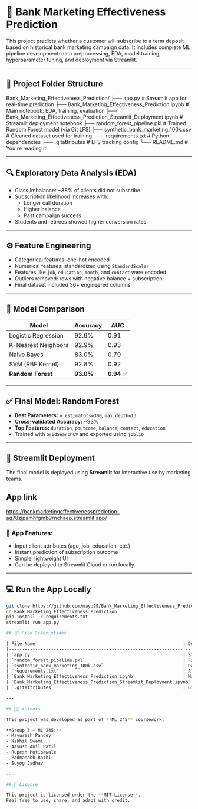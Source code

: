 # 🏦 Bank Marketing Effectiveness Prediction

This project predicts whether a customer will subscribe to a term deposit based on historical bank marketing campaign data. It includes complete ML pipeline development: data preprocessing, EDA, model training, hyperparameter tuning, and deployment via Streamlit.

---

## 📂 Project Folder Structure

Bank_Marketing_Effectiveness_Prediction/
├── app.py # Streamlit app for real-time prediction
├── Bank_Marketing_Effectiveness_Prediction.ipynb # Main notebook: EDA, training, evaluation
├── Bank_Marketing_Effectiveness_Prediction_Streamlit_Deployment.ipynb # Streamlit deployment notebook
├── random_forest_pipeline.pkl # Trained Random Forest model (via Git LFS)
├── synthetic_bank_marketing_100k.csv # Cleaned dataset used for training
├── requirements.txt # Python dependencies
├── .gitattributes # LFS tracking config
└── README.md # You're reading it!


---

## 🔍 Exploratory Data Analysis (EDA)

- Class Imbalance: ~88% of clients did not subscribe
- Subscription likelihood increases with:
  - Longer call duration
  - Higher balance
  - Past campaign success
- Students and retirees showed higher conversion rates

---

## ⚙️ Feature Engineering

- Categorical features: one-hot encoded
- Numerical features: standardized using `StandardScaler`
- Features like `job`, `education`, `month`, and `contact` were encoded
- Outliers removed: rows with negative balance + subscription
- Final dataset included 36+ engineered columns

---

## 🤖 Model Comparison

| Model                | Accuracy | AUC  |
|---------------------|----------|------|
| Logistic Regression | 92.9%    | 0.91 |
| K-Nearest Neighbors | 92.9%    | 0.93 |
| Naive Bayes         | 83.0%    | 0.79 |
| SVM (RBF Kernel)    | 92.8%    | 0.92 |
| **Random Forest**   | **93.0%**| **0.94** ✅ |

---

## ✅ Final Model: Random Forest

- **Best Parameters:** `n_estimators=300`, `max_depth=13`
- **Cross-validated Accuracy:** ~93%
- **Top Features:** `duration`, `poutcome`, `balance`, `contact`, `education`
- Trained with `GridSearchCV` and exported using `joblib`

---

## 🚀 Streamlit Deployment

The final model is deployed using **Streamlit** for interactive use by marketing teams.

## App link

https://bankmarketingeffectivenessprediction-aq78zjpamhfgmb9rnchaep.streamlit.app/

### 📱 App Features:
- Input client attributes (age, job, education, etc.)
- Instant prediction of subscription outcome
- Simple, lightweight UI
- Can be deployed to Streamlit Cloud or run locally

---

## 💻 Run the App Locally

```bash
git clone https://github.com/mayu99/Bank_Marketing_Effectiveness_Prediction.git
cd Bank_Marketing_Effectiveness_Prediction
pip install -r requirements.txt
streamlit run app.py

## 📦 File Descriptions

| File Name                                                        | Description                                  |
|------------------------------------------------------------------|----------------------------------------------|
| `app.py`                                                         | Streamlit app UI for predictions             |
| `random_forest_pipeline.pkl`                                     | Final trained model (requires Git LFS)       |
| `synthetic_bank_marketing_100k.csv`                              | Dataset used for training                    |
| `requirements.txt`                                               | All Python libraries needed to run the app   |
| `Bank_Marketing_Effectiveness_Prediction.ipynb`                  | Main notebook with EDA, preprocessing, training |
| `Bank_Marketing_Effectiveness_Prediction_Streamlit_Deployment.ipynb` | Notebook for deployment steps           |
| `.gitattributes`                                                 | Git LFS tracking configuration               |

---

## 👨‍💻 Authors

This project was developed as part of **ML 245** coursework.

**Group 3 – ML 245:**
- Mayuresh Pandey  
- Nikhil Swami  
- Aayush Anil Patil  
- Rupesh Motipawale  
- Padmanabh Rathi  
- Suyog Jadhav  

---

## 📜 License

This project is licensed under the **MIT License**.  
Feel free to use, share, and adapt with credit.

